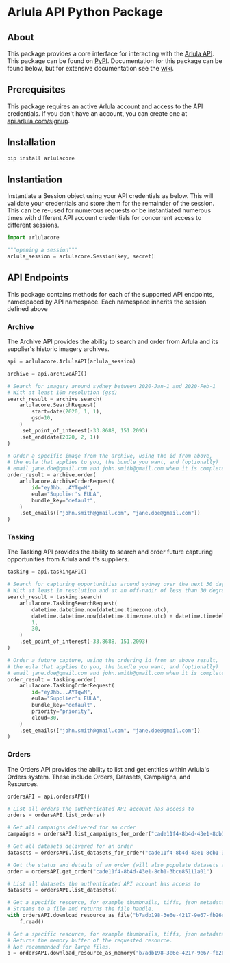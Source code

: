 # **Arlula API Python Package**
## About
This package provides a core interface for interacting with the [Arlula API](https://www.arlula.com/documentation/).
This package can be found on [PyPI](https://pypi.org/project/arlulacore/).
Documentation for this package can be found below, but for extensive documentation see the [wiki](https://github.com/Arlula/python-core-sdk/wiki).

## Prerequisites
This package requires an active Arlula account and access to the API credentials. If you don't have an account, you can create one at [api.arlula.com/signup](https://api.arlula.com/signup).

## Installation
```bash
pip install arlulacore
```
## Instantiation
Instantiate a Session object using your API credentials as below. This will validate your credentials and store them for the remainder of the session. This can be re-used for numerous requests or be instantiated numerous times with different API account credentials for concurrent access to different sessions.
```python
import arlulacore

"""opening a session"""
arlula_session = arlulacore.Session(key, secret)
```

## API Endpoints
This package contains methods for each of the supported API endpoints, namespaced by API namespace. Each namespace inherits the session defined above

### Archive

The Archive API provides the ability to search and order from Arlula and its supplier's historic imagery archives.

```python
api = arlulacore.ArlulaAPI(arlula_session)

archive = api.archiveAPI()

# Search for imagery around sydney between 2020-Jan-1 and 2020-Feb-1
# With at least 10m resolution (gsd)
search_result = archive.search(
    arlulacore.SearchRequest(
        start=date(2020, 1, 1), 
        gsd=10,
    )
    .set_point_of_interest(-33.8688, 151.2093)
    .set_end(date(2020, 2, 1))
)

# Order a specific image from the archive, using the id from above, 
# the eula that applies to you, the bundle you want, and (optionally) 
# email jane.doe@gmail.com and john.smith@gmail.com when it is complete.
order_result = archive.order(
    arlulacore.ArchiveOrderRequest(
        id="eyJhb...AYTqwM",
        eula="Supplier's EULA",
        bundle_key="default",
    )
    .set_emails(["john.smith@gmail.com", "jane.doe@gmail.com"])
)
```

### Tasking

The Tasking API provides the ability to search and order future capturing opportunities from Arlula and it's suppliers.

```python
tasking = api.taskingAPI()

# Search for capturing opportunities around sydney over the next 30 days
# With at least 1m resolution and at an off-nadir of less than 30 degrees.
search_result = tasking.search(
    arlulacore.TaskingSearchRequest(
        datetime.datetime.now(datetime.timezone.utc), 
        datetime.datetime.now(datetime.timezone.utc) + datetime.timedelta(days=30),
        1,
        30,
    )
    .set_point_of_interest(-33.8688, 151.2093)
)

# Order a future capture, using the ordering id from an above result, 
# the eula that applies to you, the bundle you want, and (optionally) 
# email jane.doe@gmail.com and john.smith@gmail.com when it is complete.
order_result = tasking.order(
    arlulacore.TaskingOrderRequest(
        id="eyJhb...AYTqwM",
        eula="Supplier's EULA",
        bundle_key="default",
        priority="priority",
        cloud=30,
    )
    .set_emails(["john.smith@gmail.com", "jane.doe@gmail.com"])
)
```

### Orders

The Orders API provides the ability to list and get entities within Arlula's Orders system.
These include Orders, Datasets, Campaigns, and Resources. 

```python
ordersAPI = api.ordersAPI()

# List all orders the authenticated API account has access to
orders = ordersAPI.list_orders()

# Get all campaigns delivered for an order
campaigns = ordersAPI.list_campaigns_for_order("cade11f4-8b4d-43e1-8cb1-3bce85111a01")

# Get all datasets delivered for an order
datasets = ordersAPI.list_datasets_for_order("cade11f4-8b4d-43e1-8cb1-3bce85111a01")

# Get the status and details of an order (will also populate datasets and campaigns)
order = ordersAPI.get_order("cade11f4-8b4d-43e1-8cb1-3bce85111a01")

# List all datasets the authenticated API account has access to
datasets = ordersAPI.list_datasets()

# Get a specific resource, for example thumbnails, tiffs, json metadata.
# Streams to a file and returns the file handle.
with ordersAPI.download_resource_as_file("b7adb198-3e6e-4217-9e67-fb26eb355cc4", filepath="downloads/thumbnail.jpg") as f:
    f.read()

# Get a specific resource, for example thumbnails, tiffs, json metadata.
# Returns the memory buffer of the requested resource.
# Not recommended for large files.
b = ordersAPI.download_resource_as_memory("b7adb198-3e6e-4217-9e67-fb26eb355cc4")

```

